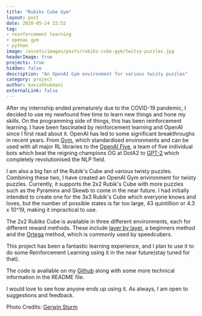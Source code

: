 ```yaml
---
title: "Rubiks Cube Gym"
layout: post
date: 2020-05-24 15:52
tag:
- reinforcement learning
- openai gym
- python
image: /assets/images/posts/rubiks-cube-gym/twitsy-puzzles.jpg
headerImage: true
projects: true
hidden: false
description: "An OpenAI Gym environment for various twisty puzzles"
category: project
author: kavishhukmani
externalLink: false
---
```

After my internship ended prematurely due to the COVID-19 pandemic, I decided to use my newfound free time to learn new things and hone my skills. On the programming side of things, this has been reinforcement learning. I have been fascinated by reinforcement learning and OpenAI since I first read about it. OpenAI has led to some significant breakthroughs in recent years. From [Gym](https://gym.openai.com/), which standardised environments and can be used with all major RL libraries to the [OpenAI Five](https://openai.com/blog/openai-five/), a team of five individual bots which beat the reigning champions OG at DotA2 to [GPT-2](https://openai.com/blog/better-language-models/) which completely revolutionised the NLP field.

I am also a big fan of the Rubik's Cube and various twisty puzzles. Combining these two, I have created an OpenAI Gym environment for twisty puzzles. Currently, it supports the 2x2 Rubik's Cube with more puzzles such as the Pyraminx and Skewb to come in the near future. I had initially intended to create one for the 3x3 Rubik's Cube which everyone knows and loves, but the number of possible states is far too large, 43 quintillion or 4.3 x 10^19, making it impractical to use.

The 2x2 Rubiks Cube is available in three different environments, each for different reward methods. These include [layer by layer](https://www.speedsolving.com/wiki/index.php/Layer_by_layer), a beginners method and the [Ortega](https://www.speedsolving.com/wiki/index.php/Ortega_Method) method, which is commonly used by speedcubers.

This project has been a fantastic learning experience, and I plan to use it to do some Reinforcement Learning using it in the near future(stay tuned for that).

The code is available on my [Github](https://github.com/DoubleGremlin181/RubiksCubeGym) along with some more technical information in the README file.

I would love to see how anyone ends up using it. As always, I am open to suggestions and feedback.


Photo Credits: [Gerwin Sturm](https://www.flickr.com/photos/scarygami/4214513596/in/photostream/)
